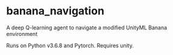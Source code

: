# banana_navigation
A deep Q-learning agent to navigate a modified UnityML Banana environment

Runs on Python v3.6.8 and Pytorch.
Requires unity.